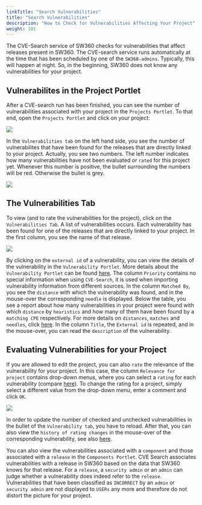 ```yaml
---
linkTitle: "Search Vulnerabilities"
title: "Search Vulnerabilities"
description: "How to Check for Vulnerabilities Affecting Your Project"
weight: 101
---
```


The CVE-Search service of SW360 checks for vulnerabilities that affect releases present in SW360.
The CVE-search service runs automatically at the time that has been scheduled by one of the `SW360-admins`.
Typically, this will happen at night. So, in the beginning, SW360 does not know any vulnerabilities for your project.

## Vulnerabilites in the Project Portlet

After a CVE-search run has been finished, you can see the number of vulnerabilities associated with your project in the `Projects Portlet`.
To that end, open the `Projects Portlet` and click on your project:

![](./images/UCVulnerabilitiesProject/01_SelectProject.png)

In the `Vulnerabilities tab` on the left hand side, you see the number of vulnerabilites that have been found for the releases that are directly linked
to your project. Actually, you see two numbers. The left number indicates how many vulnerabilities have not been evaluated or `rated` for this project yet.
Whenever this number is positive, the bullet surrounding the numbers will be red. Otherwise the bullet is grey.

![](./images/UCVulnerabilitiesProject/02_NumberOfVulnerabilities.png)

## The Vulnerabilities Tab
To view (and to rate the vulnerabilities for the project), click on the `Vulnerabilities Tab`. A list of vulnerabilities occurs. Each vulnerability has been found
 for one of the releases that are directly linked to your project. In the first column, you see the name of that release.

![](./images/UCVulnerabilitiesProject/03_VulnerabilityListProject.png)

By clicking on the `external id` of a vulnerability, you can view the details of the vulnerability in the `Vulnerability Portlet`.
More details about the `Vulnerability Portlet` can be found [here](https://github.com/eclipse/sw360/wiki/Doc-Vulnerability-Management#the-vulnerability-portlet).
The column `Priority` contains no special information when using `CVE-Search`, it is used when importing vulnerability information from different sources.
In the column `Matched By`, you see the `distance` with which the vulnerability was found, and in the mouse-over the corresponding `needle` is displayed.
Below the table, you see a report about how many vulnerabilities in your project were found with which `distance` by `heuristics` and how many of them have been found by a `matching CPE` respectively.
For more details on `distances`, `matches` and `needles`, click [here](https://github.com/eclipse/sw360/wiki/Doc-Vulnerability-Management#heuristics).
In the column `Title`, the `External id` is repeated, and in the mouse-over, you can read the `description` of the vulnerability.

## Evaluating Vulnerabilities for your Project
If you are allowed to edit the project, you can also `rate` the relevance of the vulnerability for your project. In this case, the column `Relevance for project` contains
drop-down menus, where you can select a `rating` for each vulnerability (compare [here](https://github.com/eclipse/sw360/wiki/Doc-Vulnerability-Management#vulnerability-rating-for-projects)).
To change the rating for a project, simply select a different value from the drop-down menu, enter a comment and click `OK`.

![](./images/UCVulnerabilitiesProject/04_ChangeRating.png)

In order to update the number of checked and unchecked vulnerabilities in the bullet of the `Vulnerability tab`, you have to reload.
After that, you can also view the `history of rating changes` in the mouse-over of the corresponding vulnerability,
see also [here](https://github.com/eclipse/sw360/wiki/Doc-Vulnerability-Management#change-history-for-vulnerability-ratings-and-verifications).

You can also view the vulnerabilities associated with a `component` and those associated with a `release` in the `Components Portlet`.
CVE Search associates vulnerabilities with a release in SW360 based on the data that SW360 knows for that release.
For a `release`, a `security admin` or an `admin` can judge whether a vulnerability does indeed refer to the `release`.
Vulnerabilities that have been classified as `INCORRECT` by an `admin` or `security admin` are not displayed to `USERs` any more and therefore do not distort the picture for your project.
